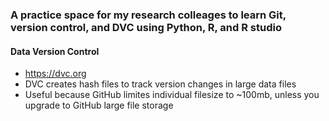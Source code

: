 ### A practice space for my research colleages to learn Git, version control, and DVC using Python, R, and R studio

#### Data Version Control 
- https://dvc.org
- DVC creates hash files to track version changes in large data files
- Useful because GitHub limites individual filesize to ~100mb, unless you upgrade to GitHub large file storage
